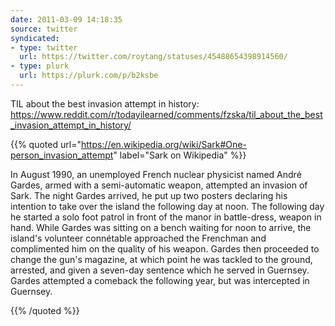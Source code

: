 ```yaml
---
date: 2011-03-09 14:18:35
source: twitter
syndicated:
- type: twitter
  url: https://twitter.com/roytang/statuses/45488654398914560/
- type: plurk
  url: https://plurk.com/p/b2ksbe
---
```


TIL about the best invasion attempt in history: https://www.reddit.com/r/todayilearned/comments/fzska/til_about_the_best_invasion_attempt_in_history/

{{% quoted url="https://en.wikipedia.org/wiki/Sark#One-person_invasion_attempt" label="Sark on Wikipedia" %}}

In August 1990, an unemployed French nuclear physicist named André Gardes, armed with a semi-automatic weapon, attempted an invasion of Sark. The night Gardes arrived, he put up two posters declaring his intention to take over the island the following day at noon. The following day he started a solo foot patrol in front of the manor in battle-dress, weapon in hand. While Gardes was sitting on a bench waiting for noon to arrive, the island's volunteer connétable approached the Frenchman and complimented him on the quality of his weapon. Gardes then proceeded to change the gun's magazine, at which point he was tackled to the ground, arrested, and given a seven-day sentence which he served in Guernsey. Gardes attempted a comeback the following year, but was intercepted in Guernsey. 

{{% /quoted %}}